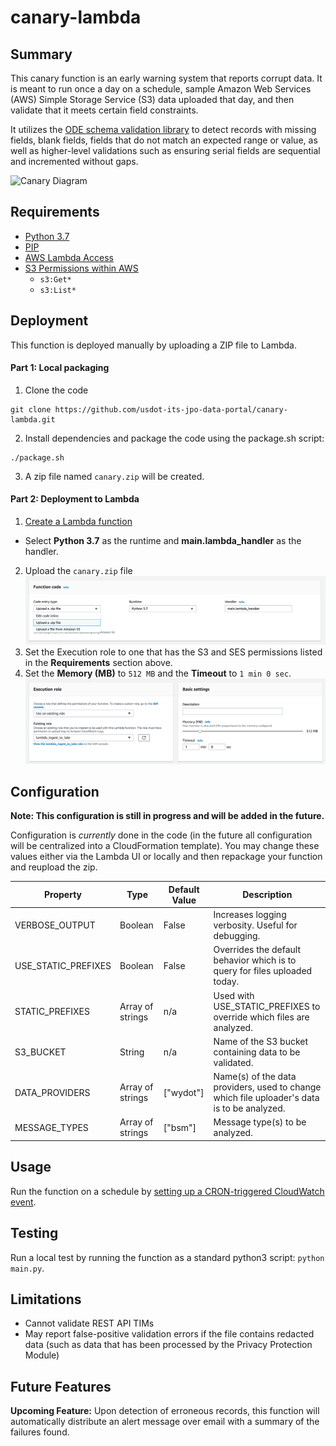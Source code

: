 # canary-lambda

## Summary

This canary function is an early warning system that reports corrupt data. It is meant to run once a day on a schedule, sample Amazon Web Services (AWS) Simple Storage Service (S3) data uploaded that day, and then validate that it meets certain field constraints.

It utilizes the [ODE schema validation library](https://github.com/usdot-jpo-ode/ode-output-validator-library) to detect records with missing fields, blank fields, fields that do not match an expected range or value, as well as higher-level validations such as ensuring serial fields are sequential and incremented without gaps.

![Canary Diagram](images/canary_diagram.png "Canary Diagram")

## Requirements

- [Python 3.7](https://www.python.org/downloads/)
- [PIP](https://pip.pypa.io/en/stable/installing/)
- [AWS Lambda Access](https://aws.amazon.com/lambda/)
- [S3 Permissions within AWS](https://docs.aws.amazon.com/IAM/latest/UserGuide/list_amazons3.html)
  - `s3:Get*`
  - `s3:List*`

## Deployment

This function is deployed manually by uploading a ZIP file to Lambda.

#### Part 1: Local packaging
1. Clone the code
```
git clone https://github.com/usdot-its-jpo-data-portal/canary-lambda.git
```
2. Install dependencies and package the code using the package.sh script:
```
./package.sh
```
3. A zip file named `canary.zip` will be created.

#### Part 2: Deployment to Lambda

1. [Create a Lambda function](https://docs.aws.amazon.com/lambda/latest/dg/getting-started-create-function.html)
  - Select **Python 3.7** as the runtime and **main.lambda_handler** as the handler.
2. Upload the `canary.zip` file
![Lambda ZIP Upload](images/figure1.png "Lambda ZIP Upload")
3. Set the Execution role to one that has the S3 and SES permissions listed in the **Requirements** section above.
4. Set the **Memory (MB)** to `512 MB` and the **Timeout** to `1 min 0 sec`.
![Lambda Settings](images/figure2.png "Lambda Settings")

## Configuration

**Note: This configuration is still in progress and will be added in the future.**

Configuration is _currently_ done in the code (in the future all configuration will be centralized into a CloudFormation template). You may change these values either via the Lambda UI or locally and then repackage your function and reupload the zip.

| Property            | Type             | Default Value | Description                                                                                 |
|---------------------|------------------|---------------|---------------------------------------------------------------------------------------------|
| VERBOSE_OUTPUT      | Boolean          | False         | Increases logging verbosity. Useful for debugging.                                          |
| USE_STATIC_PREFIXES | Boolean          | False         | Overrides the default behavior which is to query for files uploaded today.                  |
| STATIC_PREFIXES     | Array of strings | n/a           | Used with USE_STATIC_PREFIXES to override which files are analyzed.                         |
| S3_BUCKET           | String           | n/a           | Name of the S3 bucket containing data to be validated.                                      |
| DATA_PROVIDERS      | Array of strings | ["wydot"]     | Name(s) of the data providers, used to change which file uploader's data is to be analyzed. |
| MESSAGE_TYPES       | Array of strings | ["bsm"]       | Message type(s) to be analyzed.                                                             |

## Usage

Run the function on a schedule by [setting up a CRON-triggered CloudWatch event](https://docs.aws.amazon.com/AmazonCloudWatch/latest/events/RunLambdaSchedule.html).

## Testing

Run a local test by running the function as a standard python3 script: `python main.py`.

## Limitations

- Cannot validate REST API TIMs
- May report false-positive validation errors if the file contains redacted data (such as data that has been processed by the Privacy Protection Module)

## Future Features

**Upcoming Feature:** Upon detection of erroneous records, this function will automatically distribute an alert message over email with a summary of the failures found.
